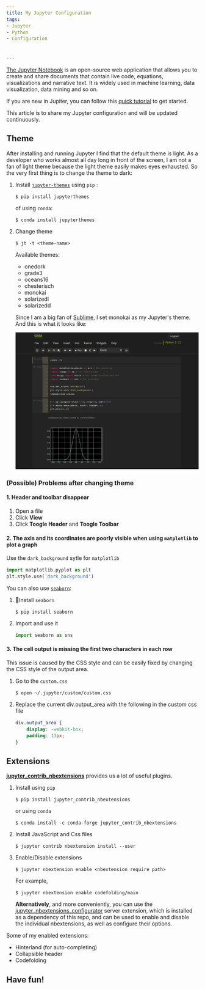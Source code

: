 ```yaml
---
title: My Jupyter Configuration
tags:
- Jupyter
- Python
- Configuration 


---
```




[The Jupyter Notebook](http://jupyter.org/) is an open-source web application that allows you to create and share documents that contain live code, equations, visualizations and narrative text.  It is widely used in machine learning, data visualization, data mining and so on.

If you are new in Jupiter, you can follow this [quick tutorial](https://jupyter-notebook-beginner-guide.readthedocs.io/en/latest/index.html) to get started.

This article is to share my Jupyter configuration and will be updated continuously.

## Theme

After installing and running Jupyter I find that the default theme is light. As a developer who works almost all day long in front of the screen, I am not a fan of light theme because the light theme easily makes eyes exhausted. So the very first thing is to change the theme to dark:

1. Install  [`jupyter-themes`](https://github.com/dunovank/jupyter-themes)  using `pip` : 

   ~~~shell
   $ pip install jupyterthemes
   ~~~

   of using `conda`:

   ~~~shell
   $ conda install jupyterthemes
   ~~~

2. Change theme

   ~~~shell
   $ jt -t <theme-name>
   ~~~

   Available themes:

   + onedork
   + grade3
   + oceans16
   + chesterisch
   + monokai
   + solarizedl
   + solarizedd

   Since I am a big fan of [Sublime](https://www.sublimetext.com/), I set monokai as my Jupyter's theme. And this is what it looks like:

   ![Jupyter_Monokai](../images/Jupyter_Monokai.png)



###  (Possible) Problems after changing theme

#### 1. Header and toolbar disappear

1. Open a file
2. Click **View**
3. Click **Toogle Header** and **Toogle Toolbar**

#### 2. The axis and its coordinates are poorly visible when using `matplotlib` to plot a graph

Use the ``dark_background`` sytle for `matplotlib` 

~~~python
import matplotlib.pyplot as plt
plt.style.use('dark_background')
~~~

You can also use [`seaborn`](https://seaborn.pydata.org/):

1. Install `seaborn`

   ~~~shell
   $ pip install seaborn
   ~~~

2. Import and use it

   ~~~python
   import seaborn as sns
   ~~~

#### 3. The cell output is missing the first two characters in each row

This issue is caused by the CSS style and can be easily fixed by changing the CSS style of the output area.

1. Go to the `custom.css`

   ~~~shell
   $ open ~/.jupyter/custom/custom.css
   ~~~

2. Replace the current div.output_area with the following in the custom css file

   ~~~Css
   div.output_area {
       display: -webkit-box;
       padding: 13px;
   }
   ~~~


## Extensions

[**jupyter_contrib_nbextensions**](https://github.com/ipython-contrib/jupyter_contrib_nbextensions) provides us a lot of useful plugins.

1. Install using `pip`

   ~~~shell
   $ pip install jupyter_contrib_nbextensions
   ~~~

   or using `conda`

   ~~~shell
   $ conda install -c conda-forge jupyter_contrib_nbextensions
   ~~~

2. Install JavaScript and Css files

   ~~~shell
   $ jupyter contrib nbextension install --user
   ~~~

3. Enable/Disable extensions

   ~~~shell
   $ jupyter nbextension enable <nbextension require path>
   ~~~

   For example,

   ~~~shell
   $ jupyter nbextension enable codefolding/main
   ~~~

   **Alternatively**, and more conveniently, you can use the [jupyter_nbextensions_configurator](https://github.com/Jupyter-contrib/jupyter_nbextensions_configurator) server extension, which is installed as a dependency of this repo, and can be used to enable and disable the individual nbextensions, as well as configure their options. 

Some of my enabled extensions:

+ Hinterland (for auto-completing)
+ Collapsible header
+ Codefolding



## Have fun!


